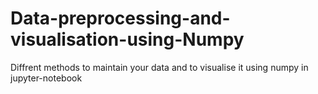 # Data-preprocessing-and-visualisation-using-Numpy
Diffrent methods to maintain your data and to visualise it using numpy in jupyter-notebook
